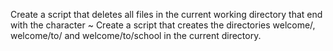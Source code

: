 Create a script that deletes all files in the current working directory that end with the character ~
Create a script that creates the directories welcome/, welcome/to/ and welcome/to/school in the current directory.

